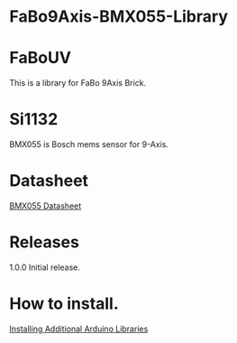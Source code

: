 # FaBo9Axis-BMX055-Library


# FaBoUV

This is a library for FaBo 9Axis Brick.

# Si1132

BMX055 is Bosch mems sensor for 9-Axis.

# Datasheet

[BMX055 Datasheet](https://ae-bst.resource.bosch.com/media/_tech/media/datasheets/BST-BMX055-DS000-02.pdf)

# Releases

1.0.0 Initial release.

# How to install.

[Installing Additional Arduino Libraries](https://www.arduino.cc/en/Guide/Libraries#toc3)
